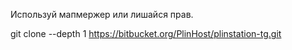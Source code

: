Используй мапмержер или лишайся прав.

git clone --depth 1 https://bitbucket.org/PlinHost/plinstation-tg.git